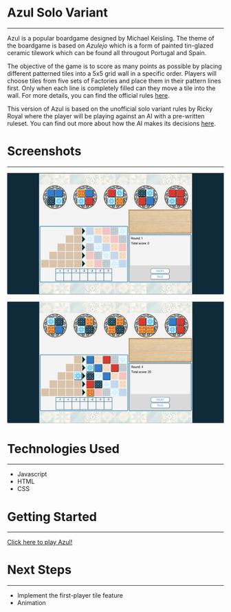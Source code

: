 # Azul Solo Variant

---

Azul is a popular boardgame designed by Michael Keisling. The theme of the boardgame is based on _Azulejo_ which is a form of painted tin-glazed ceramic tilework which can be found all througout Portugal and Spain.

The objective of the game is to score as many points as possible by placing different patterned tiles into a 5x5 grid wall in a specific order. Players will choose tiles from five sets of Factories and place them in their pattern lines first. Only when each line is completely filled can they move a tile into the wall. For more details, you can find the official rules [here](https://www.ultraboardgames.com/azul/game-rules.php).

This version of Azul is based on the unofficial solo variant rules by Ricky Royal where the player will be playing against an AI with a pre-written ruleset. You can find out more about how the AI makes its decisions [here](https://www.boxofdelights.net/azul).

# Screenshots

---

![Game screenshot 1](/assets/Screenshot1.png)

![Game screenshot 2](/assets/Screenshot2.png)

# Technologies Used

---

- Javascript
- HTML
- CSS

# Getting Started

---

[Click here to play Azul!](https://ooiwensong.github.io/Azul-Solo-Variant/)

# Next Steps

---

- Implement the first-player tile feature
- Animation

